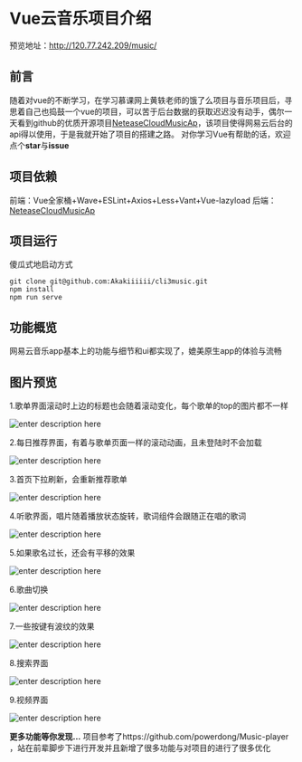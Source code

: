 # **Vue云音乐项目介绍**

预览地址：http://120.77.242.209/music/

## 前言
随着对vue的不断学习，在学习慕课网上黄轶老师的饿了么项目与音乐项目后，寻思着自己也捣鼓一个vue的项目，可以苦于后台数据的获取迟迟没有动手，偶尔一天看到github的优质开源项目[NeteaseCloudMusicAp](https://github.com/Binaryify/NeteaseCloudMusicApi)，该项目使得网易云后台的api得以使用，于是我就开始了项目的搭建之路。
对你学习Vue有帮助的话，欢迎点个**star**与**issue**
## 项目依赖
前端：Vue全家桶+Wave+ESLint+Axios+Less+Vant+Vue-lazyload
后端：[NeteaseCloudMusicAp](https://github.com/Binaryify/NeteaseCloudMusicApi)

## 项目运行
傻瓜式地启动方式
``` Gitbush
git clone git@github.com:Akakiiiiii/cli3music.git
npm install
npm run serve
```
## 功能概览
网易云音乐app基本上的功能与细节和ui都实现了，媲美原生app的体验与流畅

## 图片预览
1.歌单界面滚动时上边的标题也会随着滚动变化，每个歌单的top的图片都不一样

![enter description here](https://s2.ax1x.com/2020/01/02/lt6j0O.gif)

2.每日推荐界面，有着与歌单页面一样的滚动动画，且未登陆时不会加载


![enter description here](https://s2.ax1x.com/2020/01/02/lt6v7D.gif)

3.首页下拉刷新，会重新推荐歌单


![enter description here](https://s2.ax1x.com/2020/01/02/lt6XnK.gif)

4.听歌界面，唱片随着播放状态旋转，歌词组件会跟随正在唱的歌词

![enter description here](https://s2.ax1x.com/2020/01/02/lt6LX6.gif)

5.如果歌名过长，还会有平移的效果

![enter description here](https://s2.ax1x.com/2020/01/02/lt6q6x.gif)

6.歌曲切换

![enter description here](https://s2.ax1x.com/2020/01/02/lt6Ik4.gif)

7.一些按键有波纹的效果

![enter description here](https://s2.ax1x.com/2020/01/02/lt6fmT.gif)

8.搜索界面

![enter description here](https://s2.ax1x.com/2019/12/25/liwUvq.gif)

9.视频界面

![enter description here](https://s2.ax1x.com/2020/01/02/lt6Th9.gif)

**更多功能等你发现...**
项目参考了https://github.com/powerdong/Music-player ，站在前辈脚步下进行开发并且新增了很多功能与对项目的进行了很多优化
